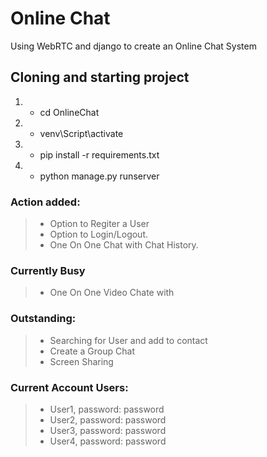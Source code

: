 # Online Chat
Using WebRTC and django to create an Online Chat System

## Cloning and starting project
1. - cd OnlineChat
2. - venv\Script\activate
3. - pip install -r requirements.txt
4. - python manage.py runserver

### Action added:
> * Option to Regiter a User
> * Option to Login/Logout.
> * One On One Chat with Chat History.

### Currently Busy
> * One On One Video Chate with  

### Outstanding:
> * Searching for User and add to contact
> * Create a Group Chat
> * Screen Sharing


### Current Account Users:
> * User1, password: password 
> * User2, password: password 
> * User3, password: password 
> * User4, password: password 